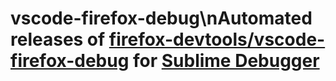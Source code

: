 # vscode-firefox-debug\nAutomated releases of [firefox-devtools/vscode-firefox-debug](https://github.com/firefox-devtools/vscode-firefox-debug) for [Sublime Debugger](https://github.com/daveleroy/SublimeDebugger)
